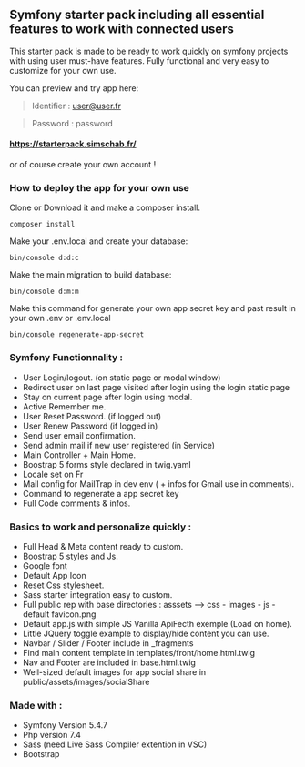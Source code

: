 ##  Symfony starter pack including all essential features to work with connected users

This starter pack is made to be ready to work quickly on symfony projects with using user must-have features. Fully functional and very easy to customize for your own use.

You can preview and try app here:

>Identifier : user@user.fr

>Password : password

#### https://starterpack.simschab.fr/

or of course create your own account ! 

### How to deploy the app for your own use

Clone or Download it and make a composer install.
```
composer install
```

Make your .env.local and create your database:
```
bin/console d:d:c
```

Make the main migration to build database:
```
bin/console d:m:m
```

Make this command for generate your own app secret key and past result in your own .env or .env.local
```
bin/console regenerate-app-secret
```

### Symfony Functionnality :

- User Login/logout. (on static page or modal window)
- Redirect user on last page visited after login using the login static page
- Stay on current page after login using modal.
- Active Remember me.
- User Reset Password. (if logged out)
- User Renew Password (if logged in)
- Send user email confirmation.
- Send admin mail if new user registered (in Service)
- Main Controller + Main Home.
- Boostrap 5 forms style declared in twig.yaml
- Locale set on Fr 
- Mail config for MailTrap in dev env ( + infos for Gmail use in comments).
- Command to regenerate a app secret key
- Full Code comments & infos. 

### Basics to work and personalize quickly :

- Full Head & Meta content ready to custom.
- Boostrap 5 styles and Js.
- Google font
- Default App Icon
- Reset Css stylesheet.
- Sass starter integration easy to custom.
- Full public rep with base directories : asssets --> css - images - js - default favicon.png
- Default app.js with simple JS Vanilla ApiFecth exemple (Load on home).
- Little JQuery toggle example to display/hide content you can use.
- Navbar / Slider / Footer include in _fragments
- Find main content template in templates/front/home.html.twig
- Nav and Footer are included in base.html.twig
- Well-sized default images for app social share in public/assets/images/socialShare
  
### Made with :

- Symfony Version 5.4.7
- Php version 7.4
- Sass (need Live Sass Compiler extention in VSC)
- Bootstrap
